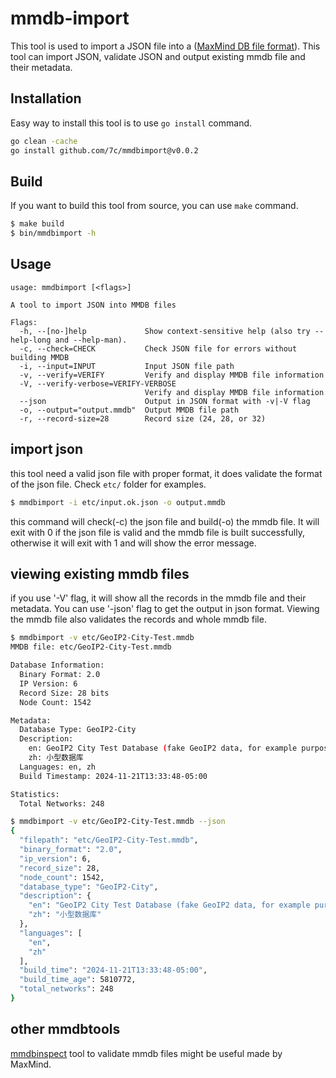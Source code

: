 # mmdb-import 
This tool is used to import a JSON file into a ([MaxMind DB file format](https://github.com/maxmind/MaxMind-DB)). This tool can import JSON, validate JSON and output existing mmdb file and their metadata.

## Installation
Easy way to install this tool is to use `go install` command.
```bash
go clean -cache
go install github.com/7c/mmdbimport@v0.0.2
```

## Build
If you want to build this tool from source, you can use `make` command.
```bash
$ make build
$ bin/mmdbimport -h
```

## Usage
```
usage: mmdbimport [<flags>]

A tool to import JSON into MMDB files

Flags:
  -h, --[no-]help             Show context-sensitive help (also try --help-long and --help-man).
  -c, --check=CHECK           Check JSON file for errors without building MMDB
  -i, --input=INPUT           Input JSON file path
  -v, --verify=VERIFY         Verify and display MMDB file information
  -V, --verify-verbose=VERIFY-VERBOSE  
                              Verify and display MMDB file information
  --json                      Output in JSON format with -v|-V flag
  -o, --output="output.mmdb"  Output MMDB file path
  -r, --record-size=28        Record size (24, 28, or 32)
```

## import json
this tool need a valid json file with proper format, it does validate the format of the json file. Check `etc/` folder for examples.
```bash
$ mmdbimport -i etc/input.ok.json -o output.mmdb
```

this command will check(-c) the json file and build(-o) the mmdb file. It will exit with 0 if the json file is valid and the mmdb file is built successfully, otherwise it will exit with 1 and will show the error message.

## viewing existing mmdb files
if you use '-V' flag, it will show all the records in the mmdb file and their metadata. You can use '-json' flag to get the output in json format. Viewing the mmdb file also validates the records and whole mmdb file.

```bash
$ mmdbimport -v etc/GeoIP2-City-Test.mmdb
MMDB file: etc/GeoIP2-City-Test.mmdb

Database Information:
  Binary Format: 2.0
  IP Version: 6
  Record Size: 28 bits
  Node Count: 1542

Metadata:
  Database Type: GeoIP2-City
  Description:
    en: GeoIP2 City Test Database (fake GeoIP2 data, for example purposes only)
    zh: 小型数据库
  Languages: en, zh
  Build Timestamp: 2024-11-21T13:33:48-05:00

Statistics:
  Total Networks: 248

$ mmdbimport -v etc/GeoIP2-City-Test.mmdb --json
{
  "filepath": "etc/GeoIP2-City-Test.mmdb",
  "binary_format": "2.0",
  "ip_version": 6,
  "record_size": 28,
  "node_count": 1542,
  "database_type": "GeoIP2-City",
  "description": {
    "en": "GeoIP2 City Test Database (fake GeoIP2 data, for example purposes only)",
    "zh": "小型数据库"
  },
  "languages": [
    "en",
    "zh"
  ],
  "build_time": "2024-11-21T13:33:48-05:00",
  "build_time_age": 5810772,
  "total_networks": 248
}
```

## other mmdbtools
[mmdbinspect](https://github.com/maxmind/mmdbinspect) tool to validate mmdb files might be useful made by MaxMind.
